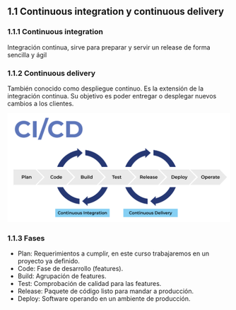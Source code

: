 ## 1.1 Continuous integration y continuous delivery

### 1.1.1 Continuous integration

Integración continua, sirve para preparar y servir un release de forma
sencilla y ágil

### 1.1.2 Continuous delivery

También conocido como despliegue continuo. Es la extensión de la
integración continua. Su objetivo es poder entregar o desplegar nuevos
cambios a los clientes.

![image](Notes/Travis/img/CIyCD.png)

### 1.1.3 Fases

-   Plan: Requerimientos a cumplir, en este curso trabajaremos en un
    proyecto ya definido.
-   Code: Fase de desarrollo (features).
-   Build: Agrupación de features.
-   Test: Comprobación de calidad para las features.
-   Release: Paquete de código listo para mandar a producción.
-   Deploy: Software operando en un ambiente de producción.


